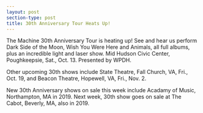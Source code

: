 ```yaml
---
layout: post
section-type: post
title: 30th Anniversary Tour Heats Up!
---
```


<p>The Machine 30th Anniversary Tour is heating up! See and hear us perform Dark Side of the Moon, Wish You Were Here and Animals, all full albums, plus an incredible light and laser show. Mid Hudson Civic Center, Poughkeepsie, Sat., Oct. 13. Presented by WPDH.</p>

<p>Other upcoming 30th shows include State Theatre, Fall Church, VA, Fri., Oct. 19, and Beacon Theatre, Hopewell, VA, Fri., Nov. 2.</p>

<p>New 30th Anniversary shows on sale this week include Acadamy of Music, Northampton, MA&nbsp;in 2019. Next week, 30th show goes on sale at The Cabot, Beverly, MA, also in 2019.</p>
